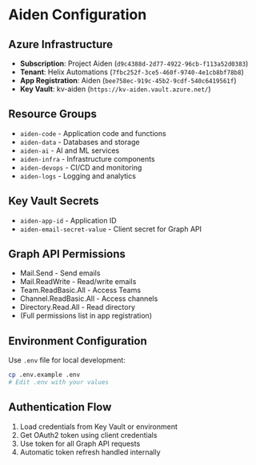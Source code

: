 # Aiden Configuration

## Azure Infrastructure
- **Subscription**: Project Aiden (`d9c4388d-2d77-4922-96cb-f113a52d0383`)
- **Tenant**: Helix Automations (`7fbc252f-3ce5-460f-9740-4e1cb8bf78b8`)
- **App Registration**: Aiden (`bee758ec-919c-45b2-9cdf-540c6419561f`)
- **Key Vault**: kv-aiden (`https://kv-aiden.vault.azure.net/`)

## Resource Groups
- `aiden-code` - Application code and functions
- `aiden-data` - Databases and storage
- `aiden-ai` - AI and ML services
- `aiden-infra` - Infrastructure components
- `aiden-devops` - CI/CD and monitoring
- `aiden-logs` - Logging and analytics

## Key Vault Secrets
- `aiden-app-id` - Application ID
- `aiden-email-secret-value` - Client secret for Graph API

## Graph API Permissions
- Mail.Send - Send emails
- Mail.ReadWrite - Read/write emails
- Team.ReadBasic.All - Access Teams
- Channel.ReadBasic.All - Access channels
- Directory.Read.All - Read directory
- (Full permissions list in app registration)

## Environment Configuration
Use `.env` file for local development:
```bash
cp .env.example .env
# Edit .env with your values
```

## Authentication Flow
1. Load credentials from Key Vault or environment
2. Get OAuth2 token using client credentials
3. Use token for all Graph API requests
4. Automatic token refresh handled internally